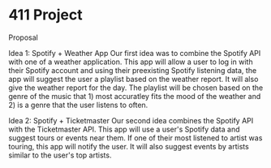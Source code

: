 # 411 Project

Proposal

Idea 1: Spotify + Weather App
Our first idea was to combine the Spotify API with one of a weather application. This app will allow a user to log in with their Spotify account and using their preexisting Spotify listening data, the app will suggest the user a playlist based on the weather report. It will also give the weather report for the day. The playlist will be chosen based on the genre of the music that 1) most accuratley fits the mood of the weather and 2) is a genre that the user listens to often.

Idea 2: Spotify + Ticketmaster
Our second idea combines the Spotify API with the Ticketmaster API. This app will use a user's Spotify data and suggest tours or events near them. If one of their most listened to artist was touring, this app will notify the user. It will also suggest events by artists similar to the user's top artists.
